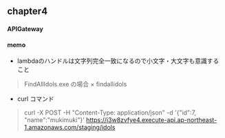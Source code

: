 ## chapter4
#### APIGateway

#### memo
- lambdaのハンドルは文字列完全一致になるので小文字・大文字も意識すること
> FindAllIdols.exe の場合
> × findallidols

- curl コマンド
> curl -X POST -H "Content-Type: application/json" -d '{"id":7, "name":"mukimuki"}' https://i3w8zvfye4.execute-api.ap-northeast-1.amazonaws.com/staging/idols